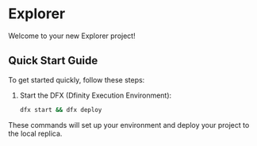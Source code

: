 # Explorer

Welcome to your new Explorer project!

## Quick Start Guide

To get started quickly, follow these steps:

1. Start the DFX (Dfinity Execution Environment):
   ```sh
   dfx start && dfx deploy
   ```

These commands will set up your environment and deploy your project to the local replica.
